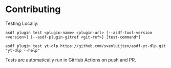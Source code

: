 # Contributing

Testing Locally:

```shell
asdf plugin test <plugin-name> <plugin-url> [--asdf-tool-version <version>] [--asdf-plugin-gitref <git-ref>] [test-command*]

asdf plugin test yt-dlp https://github.com/svenluijten/asdf-yt-dlp.git "yt-dlp --help"
```

Tests are automatically run in GitHub Actions on push and PR.
